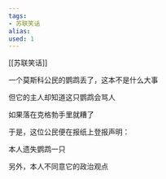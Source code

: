 ```yaml
---
tags: 
- 苏联笑话 
alias:
used: 1
---
```

[[苏联笑话]]


一个莫斯科公民的鹦鹉丢了，这本不是什么大事

但它的主人却知道这只鹦鹉会骂人

如果落在克格勃手里就糟了

于是，这位公民便在报纸上登报声明：

本人遗失鹦鹉一只

另外，本人不同意它的政治观点

